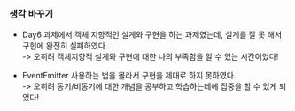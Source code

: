 ### 생각 바꾸기
- Day6 과제에서 객체 지향적인 설계와 구현을 하는 과제였는데, 설계를 잘 못 해서 구현에 완전히 실패하였다..    
 -> 오히려 객체지향적 설계와 구현에 대한 나의 부족함을 알 수 있는 시간이었다!  

- EventEmitter 사용하는 법을 몰라서 구현을 제대로 하지 못하였다..   
-> 오히려 동기/비동기에 대한 개념을 공부하고 학습하는데에 집중을 할 수 있게 되었다!